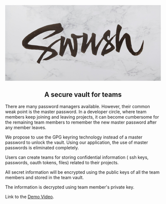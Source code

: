<!-- https://cdn.dribbble.com/users/240981/screenshots/2329287/swush.jpg -->
<img src="./img/banner.png" alt="swush" width="1000">

<h2 align="center">A secure vault for teams</h2>

There are many password managers available. However, their common weak point is
the master password. In a developer circle, where team members keep joining and
leaving projects, it can become cumbersome for the remaining team members to
remember the new master password after any member leaves.

We propose to use the GPG keyring technology instead of a master password to
unlock the vault. Using our application, the use of master passwords is
eliminated completely.

Users can create teams for storing confidential information 
( ssh keys, passwords, oauth tokens, files) related to their projects.

All secret information will be encrypted using the public keys of all 
the team members and stored in the team vault.

The information is decrypted using team member's private key.

Link to the [Demo Video](https://coepac-my.sharepoint.com/:v:/g/personal/correasn18_comp_coep_ac_in/Eai2vgXbFm1MjDmhDnNiH3QBEVFXASAcCudnbHIhXyofxw?e=d1SVgs).

